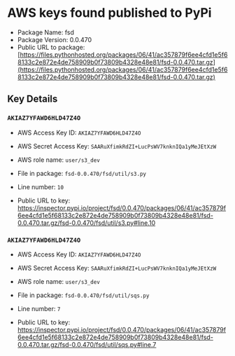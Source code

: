 # AWS keys found published to PyPi

* Package Name: fsd
* Package Version: 0.0.470
* Public URL to package: [https://files.pythonhosted.org/packages/06/41/ac357879f6ee4cfd1e5f68133c2e872e4de758909b0f73809b4328e48e81/fsd-0.0.470.tar.gz](https://files.pythonhosted.org/packages/06/41/ac357879f6ee4cfd1e5f68133c2e872e4de758909b0f73809b4328e48e81/fsd-0.0.470.tar.gz)

## Key Details

### `AKIAZ7YFAWD6HLD47Z4O`

* AWS Access Key ID: `AKIAZ7YFAWD6HLD47Z4O`
* AWS Secret Access Key: `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` 
* AWS role name: `user/s3_dev`
* File in package: `fsd-0.0.470/fsd/util/s3.py`
* Line number: `10`

* Public URL to key: https://inspector.pypi.io/project/fsd/0.0.470/packages/06/41/ac357879f6ee4cfd1e5f68133c2e872e4de758909b0f73809b4328e48e81/fsd-0.0.470.tar.gz/fsd-0.0.470/fsd/util/s3.py#line.10



### `AKIAZ7YFAWD6HLD47Z4O`

* AWS Access Key ID: `AKIAZ7YFAWD6HLD47Z4O`
* AWS Secret Access Key: `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` 
* AWS role name: `user/s3_dev`
* File in package: `fsd-0.0.470/fsd/util/sqs.py`
* Line number: `7`

* Public URL to key: https://inspector.pypi.io/project/fsd/0.0.470/packages/06/41/ac357879f6ee4cfd1e5f68133c2e872e4de758909b0f73809b4328e48e81/fsd-0.0.470.tar.gz/fsd-0.0.470/fsd/util/sqs.py#line.7


